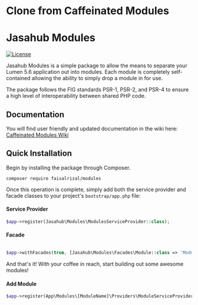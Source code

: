 Clone from Caffeinated Modules
===================

# Jasahub Modules
[![License](http://img.shields.io/badge/license-MIT-brightgreen.svg?style=flat-square)](https://tldrlegal.com/license/mit-license)

Jasahub Modules is a simple package to allow the means to separate your Lumen 5.6 application out into modules. Each module is completely self-contained allowing the ability to simply drop a module in for use.

The package follows the FIG standards PSR-1, PSR-2, and PSR-4 to ensure a high level of interoperability between shared PHP code.

## Documentation
You will find user friendly and updated documentation in the wiki here: [Caffeinated Modules Wiki](https://github.com/caffeinated/modules/wiki)

## Quick Installation
Begin by installing the package through Composer.

```
composer require faisalrizal/modules
```

Once this operation is complete, simply add both the service provider and facade classes to your project's `bootstrap/app.php` file:

#### Service Provider

```php
$app->register(Jasahub\Modules\ModulesServiceProvider::class);
```

#### Facade

```php

$app->withFacades(true, [Jasahub\Modules\Facades\Module::class => 'Module']);
```

And that's it! With your coffee in reach, start building out some awesome modules!

#### Add Module 
```php
$app->register(App\Modules\[ModuleName]\Providers\ModuleServiceProvider::class);
```
